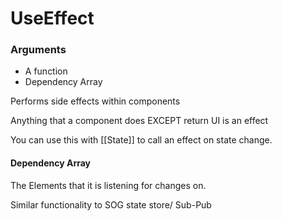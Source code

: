 # UseEffect

### Arguments
- A function
- Dependency Array

Performs side effects within components

Anything that a component does EXCEPT return UI is an effect

You can use this with [[State]] to call an effect on state change.

#### Dependency Array

The Elements that it is listening for changes on.

Similar functionality to SOG state store/ Sub-Pub 
